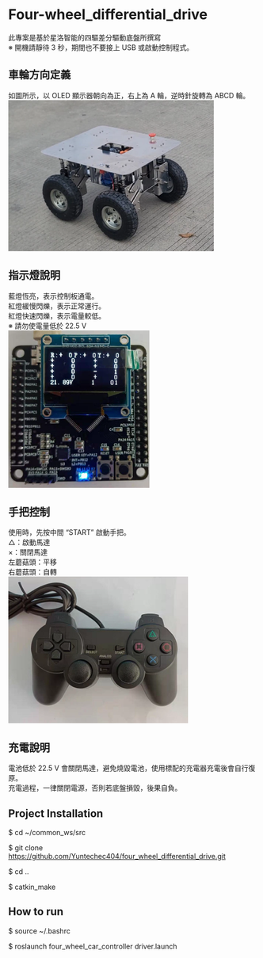 # Four-wheel_differential_drive
此專案是基於星洛智能的四驅差分驅動底盤所撰寫  
※ 開機請靜待 3 秒，期間也不要接上 USB 或啟動控制程式。

## 車輪方向定義
如圖所示，以 OLED 顯示器朝向為正，右上為 A 輪，逆時針旋轉為 ABCD 輪。  
![wheel orientation](doc/img/wheel%20orientation.png)

## 指示燈說明
藍燈恆亮，表示控制板通電。  
紅燈緩慢閃爍，表示正常運行。  
紅燈快速閃爍，表示電量較低。  
※ 請勿使電量低於 22.5 V  
![OLED](doc/img/OLED.png)

## 手把控制
使用時，先按中間 “START” 啟動手把。  
△：啟動馬達  
×：關閉馬達  
左蘑菇頭：平移  
右蘑菇頭：自轉  
![PS2 handle](doc/img/PS2%20handle.png)

## 充電說明
電池低於 22.5 V 會關閉馬達，避免燒毀電池，使用標配的充電器充電後會自行復原。  
充電過程，一律關閉電源，否則若底盤損毀，後果自負。  


## Project Installation
$ cd ~/common_ws/src

$ git clone https://github.com/Yuntechec404/four_wheel_differential_drive.git

$ cd ..

$ catkin_make

## How to run
$ source ~/.bashrc

$ roslaunch four_wheel_car_controller driver.launch
